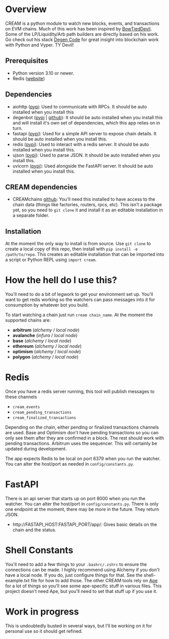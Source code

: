 # Overview
CREAM is a python module to watch new blocks, events, and transactions on EVM chains. Much of this work has been inspired by [BowTiedDevil](https://twitter.com/BowTiedDevil). Some of the LP/Liquidity/Arb path builders are directly based on his work. Go check out his stack [Degen Code](https://www.degencode.com/) for great insight into blockchain work with Python and Vyper. TY Devil!

## Prerequisites
- Python version 3.10 or newer.
- Redis ([website](https://redis.io))

## Dependencies
- aiohttp ([pypi](https://pypi.org/project/aiohttp/): Used to communicate with RPCs. It should be auto installed when you install this
- degenbot ([pypi](https://pypi.org/project/degenbot/) | [github](https://github.com/BowTiedDevil/degenbot)): It should be auto installed when you install this and will install it's own set of dependencies, which this app relies on in turn.
- fastapi ([pypi](https://pypi.org/project/degenbot/)): Used for a simple API server to expose chain details. It should be auto installed when you install this.
- redis ([pypi](https://pypi.org/project/degenbot/)): Used to interact with a redis server. It should be auto installed when you install this.
- ujson ([pypi](https://pypi.org/project/degenbot/)): Used to parse JSON. It should be auto installed when you install this.
- uvicorn ([pypi](https://pypi.org/project/degenbot/)): Used alongside the FastAPI server. It should be auto installed when you install this.

## CREAM dependencies
- CREAMchains [github](https://github.com/salparadi/cream-chains): You'll need this installed to have access to the chain data (things like factories, routers, rpcs, etc). This isn't a package yet, so you need to `git clone` it and install it as an editable installation in a separate folder.

## Installation
At the moment the only way to install is from source. Use `git clone` to create a local copy of this repo, then install with `pip install -e /path/to/repo`. This creates an editable installation that can be imported into a script or Python REPL using `import cream`.

# How the hell do I use this?
You'll need to do a bit of legwork to get your environment set up. You'll want to get redis working so the watchers can pass messages into it for consumption by whatever bot you build.

To start watching a chain just run `cream chain_name`. At the moment the supported chains are:

- **arbitrum** (*alchemy* / *local node*)
- **avalanche** (*infura* / *local node*)
- **base** (*alchemy* / *local node*)
- **ethereum** (*alchemy* / *local node*)
- **optimism** (*alchemy* / *local node*)
- **polygon** (*alchemy* / *local node*)

# Redis
Once you have a redis server running, this tool will publish messages to these channels

 - `cream_events`
 - `cream_pending_transactions`
 - `cream_finalized_transactions`

Depending on the chain, either pending or finalized transactions channels are used. Base and Optimism don't have pending transactions so you can only see them after they are confirmed in a block. The rest should work with pending transactions. Arbitrum uses the sequencer. This will certainly be updated during development.

The app expects Redis to be local on port 6379 when you run the watcher. You can alter the host/port as needed in `config/constants.py`. 

# FastAPI
There is an api server that starts up on port 8000 when you run the watcher. You can alter the host/port in `config/constants.py`. There is only one endpoint at the moment, there may be more in the future. They return JSON.

 - http://FASTAPI_HOST:FASTAPI_PORT/app/: Gives basic details on the chain and the status.

# Shell Constants
You'll need to add a few things to your `.bashrc/.zshrc` to ensure the connections can be made. I highly recommend using Alchemy if you don't have a local node. If you do, just configure things for that. See the shell-example.txt file for how to add those. The other CREAM tools rely on [Ape](https://github.com/ApeWorX/ape) for a lot of things so you'll see some ape-specific stuff in various files. This project doesn't need Ape, but you'll need to set that stuff up if you use it.

# Work in progress
This is undoubtedly busted in several ways, but I'll be working on it for personal use so it should get refined.